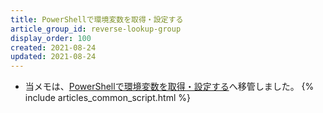 ```yaml
---
title: PowerShellで環境変数を取得・設定する
article_group_id: reverse-lookup-group
display_order: 100
created: 2021-08-24
updated: 2021-08-24
---
```

- 当メモは、[PowerShellで環境変数を取得・設定する](https://thinktwice.tech/it/powershell/get_and_set_environment_variables_in_powershell/)へ移管しました。
{% include articles_common_script.html %}
